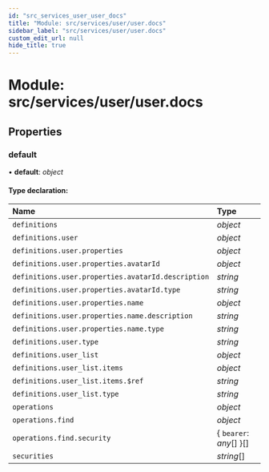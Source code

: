 ```yaml
---
id: "src_services_user_user_docs"
title: "Module: src/services/user/user.docs"
sidebar_label: "src/services/user/user.docs"
custom_edit_url: null
hide_title: true
---
```


# Module: src/services/user/user.docs

## Properties

### default

• **default**: *object*

#### Type declaration:

Name | Type |
:------ | :------ |
`definitions` | *object* |
`definitions.user` | *object* |
`definitions.user.properties` | *object* |
`definitions.user.properties.avatarId` | *object* |
`definitions.user.properties.avatarId.description` | *string* |
`definitions.user.properties.avatarId.type` | *string* |
`definitions.user.properties.name` | *object* |
`definitions.user.properties.name.description` | *string* |
`definitions.user.properties.name.type` | *string* |
`definitions.user.type` | *string* |
`definitions.user_list` | *object* |
`definitions.user_list.items` | *object* |
`definitions.user_list.items.$ref` | *string* |
`definitions.user_list.type` | *string* |
`operations` | *object* |
`operations.find` | *object* |
`operations.find.security` | { `bearer`: *any*[]  }[] |
`securities` | *string*[] |
